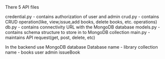 There 5 API files

credential.py - contains authorization of user and admin
crud.py - contains CRUD operation(like, view,issue,add books, delete books, etc. operations)
db.py - contains connectivity URL with the MongoDB database
models.py - contains schema structure to store in to MongoDB collection
main.py - maintains API request(get, post, delete, etc) 

In the backend use MongoDB database
Database name - library
collection name - books
                  user
                  admin
                  issueBook
